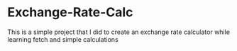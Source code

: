 # Exchange-Rate-Calc
This is a simple project that I did to create an exchange rate calculator while learning fetch and simple calculations

